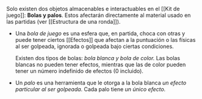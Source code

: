  Solo existen dos objetos almacenables e interactuables en el [[Kit de juego]]: **Bolas y palos**. Estos afectarán directamente al material usado en las partidas (ver [[Estructura de una ronda]]).
 - Una *bola de juego* es una esfera que, en partida, choca con otras y puede tener ciertos [[Efectos]] que afectan a la puntuación o las físicas al ser golpeada, ignorada o golpeada bajo ciertas condiciones. 
	 
	Existen dos tipos de bolas: *bola blanca y bola de color.* Las bolas blancas no pueden tener efectos, mientras que las de color pueden tener un número indefinido de efectos (0 incluido).


- Un *palo* es una herramienta que le otorga a la bola blanca *un efecto particular al ser golpeada*. Cada palo tiene *un único efecto.*